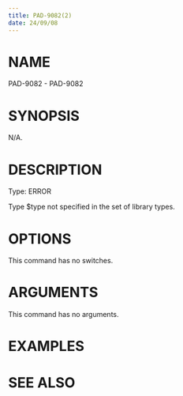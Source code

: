 ```yaml
---
title: PAD-9082(2)
date: 24/09/08
---
```


# NAME

PAD-9082 - PAD-9082

# SYNOPSIS

N/A.

# DESCRIPTION

Type: ERROR

Type $type not specified in the set of library types.

# OPTIONS

This command has no switches.

# ARGUMENTS

This command has no arguments.

# EXAMPLES

# SEE ALSO
